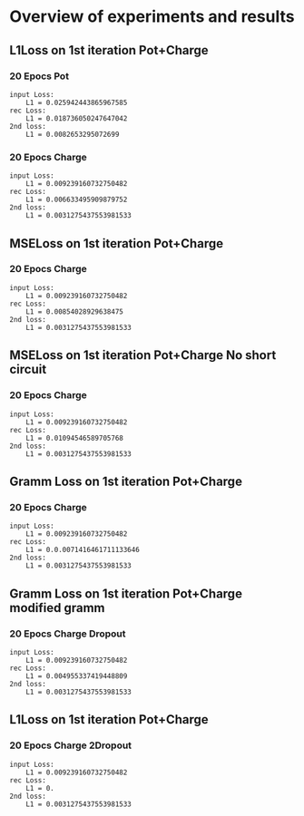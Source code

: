 # Overview of experiments and results
## L1Loss on 1st iteration Pot+Charge
### 20 Epocs Pot
    input Loss:
        L1 = 0.025942443865967585
    rec Loss:
        L1 = 0.018736050247647042
    2nd loss:
        L1 = 0.0082653295072699
### 20 Epocs Charge
    input Loss:
        L1 = 0.009239160732750482
    rec Loss:
        L1 = 0.006633495909879752
    2nd loss:
        L1 = 0.0031275437553981533

## MSELoss on 1st iteration Pot+Charge

### 20 Epocs Charge
    input Loss:
        L1 = 0.009239160732750482
    rec Loss:
        L1 = 0.00854028929638475
    2nd loss:
        L1 = 0.0031275437553981533

## MSELoss on 1st iteration Pot+Charge No short circuit

### 20 Epocs Charge
    input Loss:
        L1 = 0.009239160732750482
    rec Loss:
        L1 = 0.01094546589705768
    2nd loss:
        L1 = 0.0031275437553981533


## Gramm Loss on 1st iteration Pot+Charge 

### 20 Epocs Charge
    input Loss:
        L1 = 0.009239160732750482
    rec Loss:
        L1 = 0.0.0071416461711133646
    2nd loss:
        L1 = 0.0031275437553981533

## Gramm Loss on 1st iteration Pot+Charge modified gramm

### 20 Epocs Charge Dropout
    input Loss:
        L1 = 0.009239160732750482
    rec Loss:
        L1 = 0.004955337419448809
    2nd loss:
        L1 = 0.0031275437553981533



## L1Loss on 1st iteration Pot+Charge

### 20 Epocs Charge 2Dropout
    input Loss:
        L1 = 0.009239160732750482
    rec Loss:
        L1 = 0.
    2nd loss:
        L1 = 0.0031275437553981533